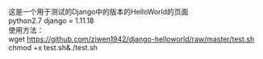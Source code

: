 这是一个用于测试的Django中的版本的HelloWorld的页面                                                           
python2.7   django = 1.11.18  
使用方法：                                                                                                                              
wget  https://github.com/ziwen1942/django-helloworld/raw/master/test.sh                                                                   
chmod +x test.sh&./test.sh
